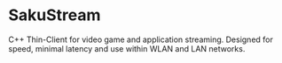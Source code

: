 # SakuStream
C++ Thin-Client for video game and application streaming. Designed for speed, minimal latency and use within WLAN and LAN networks.

